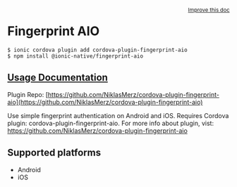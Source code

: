 <a style="float:right;font-size:12px;" href="http://github.com/ionic-team/ionic-native/edit/master/src/@ionic-native/plugins/fingerprint-aio/index.ts#L28">
  Improve this doc
</a>

# Fingerprint AIO

```
$ ionic cordova plugin add cordova-plugin-fingerprint-aio
$ npm install @ionic-native/fingerprint-aio
```

## [Usage Documentation](https://ionicframework.com/docs/native/fingerprint-aio/)

Plugin Repo: [https://github.com/NiklasMerz/cordova-plugin-fingerprint-aio](https://github.com/NiklasMerz/cordova-plugin-fingerprint-aio)

Use simple fingerprint authentication on Android and iOS.
Requires Cordova plugin: cordova-plugin-fingerprint-aio. For more info about plugin, vist: https://github.com/NiklasMerz/cordova-plugin-fingerprint-aio

## Supported platforms
- Android
- iOS



